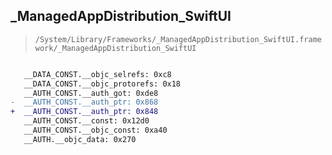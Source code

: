 ## _ManagedAppDistribution_SwiftUI

> `/System/Library/Frameworks/_ManagedAppDistribution_SwiftUI.framework/_ManagedAppDistribution_SwiftUI`

```diff

   __DATA_CONST.__objc_selrefs: 0xc8
   __DATA_CONST.__objc_protorefs: 0x18
   __AUTH_CONST.__auth_got: 0xde8
-  __AUTH_CONST.__auth_ptr: 0x868
+  __AUTH_CONST.__auth_ptr: 0x848
   __AUTH_CONST.__const: 0x12d0
   __AUTH_CONST.__objc_const: 0xa40
   __AUTH.__objc_data: 0x270

```
